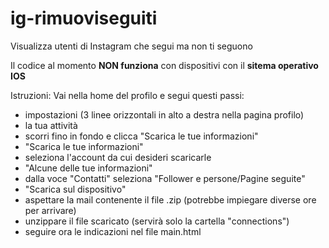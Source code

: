 # ig-rimuoviseguiti
Visualizza utenti di Instagram che segui ma non ti seguono

Il codice al momento **NON funziona** con dispositivi con il **sitema operativo IOS**

Istruzioni:
Vai nella home del profilo e segui questi passi:
  * impostazioni (3 linee orizzontali in alto a destra nella pagina profilo)
  * la tua attività
  * scorri fino in fondo e clicca "Scarica le tue informazioni"
  * "Scarica le tue informazioni"
  * seleziona l'account da cui desideri scaricarle
  * "Alcune delle tue informazioni"
  * dalla voce "Contatti" seleziona "Follower e persone/Pagine seguite"
  * "Scarica sul dispositivo"
  * aspettare la mail contenente il file .zip (potrebbe impiegare diverse ore per arrivare)
  * unzippare il file scaricato (servirà solo la cartella "connections")
  * seguire ora le indicazioni nel file main.html
